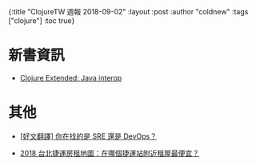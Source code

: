 {:title "ClojureTW 週報 2018-09-02"
:layout :post
:author "coldnew"
:tags  ["clojure"]
:toc true}

# 新書資訊

- [Clojure Extended: Java interop](https://leanpub.com/clojure-java-interop)

# 其他

- [[好文翻譯] 你在找的是 SRE 還是 DevOps？](https://medium.com/kkstream/%E5%A5%BD%E6%96%87%E7%BF%BB%E8%AD%AF-%E4%BD%A0%E5%9C%A8%E6%89%BE%E7%9A%84%E6%98%AF-sre-%E9%82%84%E6%98%AF-devops-2ded43c2852)

- [2018 台北捷運房租地圖：在哪個捷運站附近租屋最便宜？](https://medium.com/@manzoo/2018-taipei-metro-rent-map-1ac22ae18fd7)